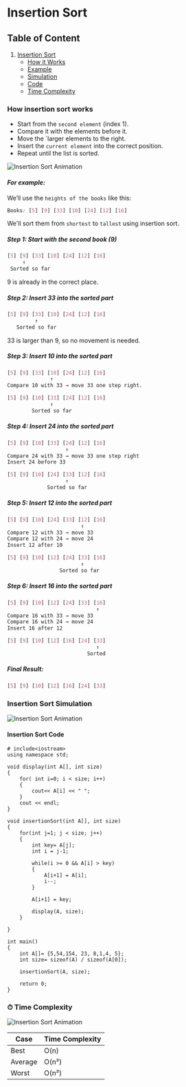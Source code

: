# Insertion Sort

## Table of Content
1. [Insertion Sort](#insertion-sort)
   - [How it Works](#how-insertion-sort-works)
   - [Example](#for-example)
   - [Simulation](#insertion-sort-simulation)
   - [Code](#insertion-sort-code)
   - [Time Complexity](#⏱-time-complexity)

### How insertion sort works
- Start from the `second element` (index 1).
- Compare it with the elements before it.
- Move the `larger elements to the right.
- Insert the `current element` into the correct position.
- Repeat until the list is sorted.

![Insertion Sort Animation](images/insertion-sort.gif)
#### ***For example:***
We’ll use the `heights of the books` like this:
```css
Books: [5] [9] [33] [10] [24] [12] [16]
```
We'll sort them from `shortest` to `tallest` using insertion sort.
##### Step 1: Start with the second book (9)
```css
[5] [9] [33] [10] [24] [12] [16]
     ↑
 Sorted so far
```
9 is already in the correct place.
##### Step 2: Insert 33 into the sorted part
```css
[5] [9] [33] [10] [24] [12] [16]
         ↑
   Sorted so far
```
33 is larger than 9, so no movement is needed.
##### Step 3: Insert 10 into the sorted part
```css
[5] [9] [33] [10] [24] [12] [16]
              ↑
Compare 10 with 33 → move 33 one step right.
```
```css
[5] [9] [10] [33] [24] [12] [16]
              ↑
        Sorted so far
```
##### Step 4: Insert 24 into the sorted part
```css
[5] [9] [10] [33] [24] [12] [16]
                   ↑
Compare 24 with 33 → move 33 one step right
Insert 24 before 33
```
```css
[5] [9] [10] [24] [33] [12] [16]
                   ↑
             Sorted so far
```
##### Step 5: Insert 12 into the sorted part
```css
[5] [9] [10] [24] [33] [12] [16]
                        ↑
Compare 12 with 33 → move 33  
Compare 12 with 24 → move 24  
Insert 12 after 10
```
```css
[5] [9] [10] [12] [24] [33] [16]
                        ↑
                 Sorted so far
```
##### Step 6: Insert 16 into the sorted part
```css
[5] [9] [10] [12] [24] [33] [16]
                             ↑
Compare 16 with 33 → move 33  
Compare 16 with 24 → move 24  
Insert 16 after 12
```
```css
[5] [9] [10] [12] [16] [24] [33]
                             ↑
                          Sorted
```
##### Final Result: 
```css
[5] [9] [10] [12] [16] [24] [33]
```
### Insertion Sort Simulation

![Insertion Sort Animation](images/insertion-sort.png)
#### Insertion Sort Code
```
# include<iostream>
using namespace std;

void display(int A[], int size)
{
    for( int i=0; i < size; i++)
    {
        cout<< A[i] << " ";
    }
    cout << endl;
}

void insertionSort(int A[], int size)
{
    for(int j=1; j < size; j++)
    {
        int key= A[j];
        int i = j-1;

        while(i >= 0 && A[i] > key)
        {
            A[i+1] = A[i];
            i--;
        }

        A[i+1] = key;

        display(A, size);
    }

}

int main()
{
    int A[]= {5,54,154, 23, 8,1,4, 5};
    int size= sizeof(A) / sizeof(A[0]);

    insertionSort(A, size);

    return 0;
}
```


### ⏱ Time Complexity
![Insertion Sort Animation](images/insertion-sort-time-complexity.png)

| Case       | Time Complexity |
|------------|-----------------|
| Best       | O(n)            |
| Average    | O(n²)           |
| Worst      | O(n²)           |

